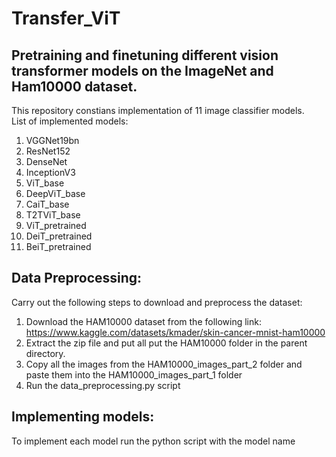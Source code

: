 # Transfer_ViT
## Pretraining and finetuning different vision transformer models on the ImageNet and Ham10000 dataset.

This repository constians implementation of 11 image classifier models.<br />
List of implemented models:<br />
1) VGGNet19bn
2) ResNet152
3) DenseNet
4) InceptionV3
5) ViT_base
6) DeepViT_base
7) CaiT_base
8) T2TViT_base
9) ViT_pretrained
10) DeiT_pretrained
11) BeiT_pretrained


## Data Preprocessing:
Carry out the following steps to download and preprocess the dataset:<br />
1. Download the HAM10000 dataset from the following link: https://www.kaggle.com/datasets/kmader/skin-cancer-mnist-ham10000<br />
2. Extract the zip file and put all put the HAM10000 folder in the parent directory.<br />
3. Copy all the images from the HAM10000_images_part_2 folder and paste them into the HAM10000_images_part_1 folder
4. Run the data_preprocessing.py script


## Implementing models:
To implement each model run the python script with the model name

